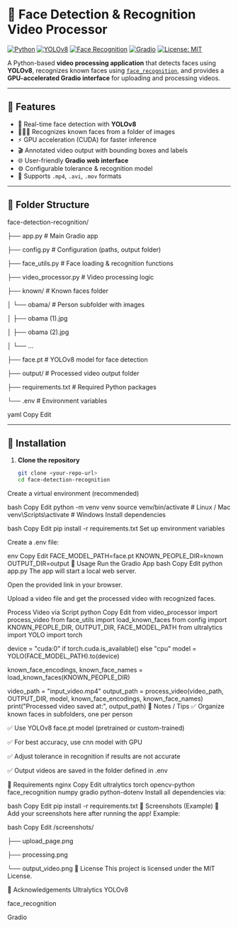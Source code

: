 # 🎥 Face Detection & Recognition Video Processor

[![Python](https://img.shields.io/badge/Python-3.8%2B-blue.svg)](https://www.python.org/)
[![YOLOv8](https://img.shields.io/badge/YOLOv8-Ultralytics-green)](https://github.com/ultralytics/ultralytics)
[![Face Recognition](https://img.shields.io/badge/Face_Recognition-Dlib-orange)](https://github.com/ageitgey/face_recognition)
[![Gradio](https://img.shields.io/badge/Gradio-Web%20App-yellow)](https://gradio.app/)
[![License: MIT](https://img.shields.io/badge/License-MIT-lightgrey.svg)](LICENSE)

A Python-based **video processing application** that detects faces using **YOLOv8**, recognizes known faces using [`face_recognition`](https://github.com/ageitgey/face_recognition), and provides a **GPU-accelerated Gradio interface** for uploading and processing videos.

---

## 🔹 Features

- 🚀 Real-time face detection with **YOLOv8**
- 🧑‍🤝‍🧑 Recognizes known faces from a folder of images
- ⚡ GPU acceleration (CUDA) for faster inference
- 🎬 Annotated video output with bounding boxes and labels
- 🌐 User-friendly **Gradio web interface**
- ⚙️ Configurable tolerance & recognition model
- 🎥 Supports `.mp4`, `.avi`, `.mov` formats

---

## 🔹 Folder Structure

face-detection-recognition/

├── app.py # Main Gradio app

├── config.py # Configuration (paths, output folder)

├── face_utils.py # Face loading & recognition functions

├── video_processor.py # Video processing logic

├── known/ # Known faces folder

│ └── obama/ # Person subfolder with images

│ ├── obama (1).jpg

│ ├── obama (2).jpg

│ └── ...

├── face.pt # YOLOv8 model for face detection

├── output/ # Processed video output folder

├── requirements.txt # Required Python packages

└── .env # Environment variables

yaml
Copy
Edit

---

## 🔹 Installation

1. **Clone the repository**
   ```bash
   git clone <your-repo-url>
   cd face-detection-recognition
Create a virtual environment (recommended)

bash
Copy
Edit
python -m venv venv
source venv/bin/activate      # Linux / Mac
venv\Scripts\activate         # Windows
Install dependencies

bash
Copy
Edit
pip install -r requirements.txt
Set up environment variables

Create a .env file:

env
Copy
Edit
FACE_MODEL_PATH=face.pt
KNOWN_PEOPLE_DIR=known
OUTPUT_DIR=output
🔹 Usage
Run the Gradio App
bash
Copy
Edit
python app.py
The app will start a local web server.

Open the provided link in your browser.

Upload a video file and get the processed video with recognized faces.

Process Video via Script
python
Copy
Edit
from video_processor import process_video
from face_utils import load_known_faces
from config import KNOWN_PEOPLE_DIR, OUTPUT_DIR, FACE_MODEL_PATH
from ultralytics import YOLO
import torch

device = "cuda:0" if torch.cuda.is_available() else "cpu"
model = YOLO(FACE_MODEL_PATH).to(device)

known_face_encodings, known_face_names = load_known_faces(KNOWN_PEOPLE_DIR)

video_path = "input_video.mp4"
output_path = process_video(video_path, OUTPUT_DIR, model, known_face_encodings, known_face_names)
print("Processed video saved at:", output_path)
🔹 Notes / Tips
✅ Organize known faces in subfolders, one per person

✅ Use YOLOv8 face.pt model (pretrained or custom-trained)

✅ For best accuracy, use cnn model with GPU

✅ Adjust tolerance in recognition if results are not accurate

✅ Output videos are saved in the folder defined in .env

🔹 Requirements
nginx
Copy
Edit
ultralytics
torch
opencv-python
face_recognition
numpy
gradio
python-dotenv
Install all dependencies via:

bash
Copy
Edit
pip install -r requirements.txt
🔹 Screenshots (Example)
📌 Add your screenshots here after running the app!
Example:

bash
Copy
Edit
/screenshots/
   
   ├── upload_page.png
   
   ├── processing.png
   
   └── output_video.png
🔹 License
This project is licensed under the MIT License.

🔹 Acknowledgements
Ultralytics YOLOv8

face_recognition

Gradio
